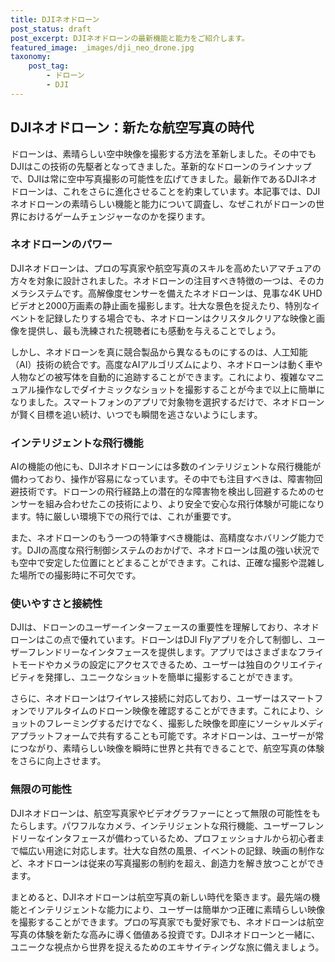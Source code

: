 ```yaml
---
title: DJIネオドローン
post_status: draft
post_excerpt: DJIネオドローンの最新機能と能力をご紹介します。
featured_image: _images/dji_neo_drone.jpg
taxonomy:
    post_tag:
        - ドローン
        - DJI
---
```


## DJIネオドローン：新たな航空写真の時代

ドローンは、素晴らしい空中映像を撮影する方法を革新しました。その中でもDJIはこの技術の先駆者となってきました。革新的なドローンのラインナップで、DJIは常に空中写真撮影の可能性を広げてきました。最新作であるDJIネオドローンは、これをさらに進化させることを約束しています。本記事では、DJIネオドローンの素晴らしい機能と能力について調査し、なぜこれがドローンの世界におけるゲームチェンジャーなのかを探ります。

### ネオドローンのパワー

DJIネオドローンは、プロの写真家や航空写真のスキルを高めたいアマチュアの方々を対象に設計されました。ネオドローンの注目すべき特徴の一つは、そのカメラシステムです。高解像度センサーを備えたネオドローンは、見事な4K UHDビデオと2000万画素の静止画を撮影します。壮大な景色を捉えたり、特別なイベントを記録したりする場合でも、ネオドローンはクリスタルクリアな映像と画像を提供し、最も洗練された視聴者にも感動を与えることでしょう。

しかし、ネオドローンを真に競合製品から異なるものにするのは、人工知能（AI）技術の統合です。高度なAIアルゴリズムにより、ネオドローンは動く車や人物などの被写体を自動的に追跡することができます。これにより、複雑なマニュアル操作なしでダイナミックなショットを撮影することが今まで以上に簡単になりました。スマートフォンのアプリで対象物を選択するだけで、ネオドローンが賢く目標を追い続け、いつでも瞬間を逃さないようにします。

### インテリジェントな飛行機能

AIの機能の他にも、DJIネオドローンには多数のインテリジェントな飛行機能が備わっており、操作が容易になっています。その中でも注目すべきは、障害物回避技術です。ドローンの飛行経路上の潜在的な障害物を検出し回避するためのセンサーを組み合わせたこの技術により、より安全で安心な飛行体験が可能になります。特に厳しい環境下での飛行では、これが重要です。

また、ネオドローンのもう一つの特筆すべき機能は、高精度なホバリング能力です。DJIの高度な飛行制御システムのおかげで、ネオドローンは風の強い状況でも空中で安定した位置にとどまることができます。これは、正確な撮影や混雑した場所での撮影時に不可欠です。

### 使いやすさと接続性

DJIは、ドローンのユーザーインターフェースの重要性を理解しており、ネオドローンはこの点で優れています。ドローンはDJI Flyアプリを介して制御し、ユーザーフレンドリーなインタフェースを提供します。アプリではさまざまなフライトモードやカメラの設定にアクセスできるため、ユーザーは独自のクリエイティビティを発揮し、ユニークなショットを簡単に撮影することができます。

さらに、ネオドローンはワイヤレス接続に対応しており、ユーザーはスマートフォンでリアルタイムのドローン映像を確認することができます。これにより、ショットのフレーミングするだけでなく、撮影した映像を即座にソーシャルメディアプラットフォームで共有することも可能です。ネオドローンは、ユーザーが常につながり、素晴らしい映像を瞬時に世界と共有できることで、航空写真の体験をさらに向上させます。

### 無限の可能性

DJIネオドローンは、航空写真家やビデオグラファーにとって無限の可能性をもたらします。パワフルなカメラ、インテリジェントな飛行機能、ユーザーフレンドリーなインタフェースが備わっているため、プロフェッショナルから初心者まで幅広い用途に対応します。壮大な自然の風景、イベントの記録、映画の制作など、ネオドローンは従来の写真撮影の制約を超え、創造力を解き放つことができます。

まとめると、DJIネオドローンは航空写真の新しい時代を築きます。最先端の機能とインテリジェントな能力により、ユーザーは簡単かつ正確に素晴らしい映像を撮影することができます。プロの写真家でも愛好家でも、ネオドローンは航空写真の体験を新たな高みに導く価値ある投資です。DJIネオドローンと一緒に、ユニークな視点から世界を捉えるためのエキサイティングな旅に備えましょう。